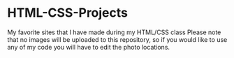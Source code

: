 # HTML-CSS-Projects
My favorite sites that I have made during my HTML/CSS class
Please note that no images will be uploaded to this repository, so if you would like to use any of my code you will have to edit the photo locations.
